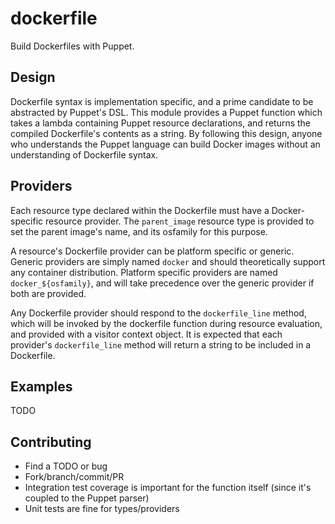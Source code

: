 # dockerfile

Build Dockerfiles with Puppet.


## Design
Dockerfile syntax is implementation specific, and a prime candidate to be abstracted by Puppet's DSL.
This module provides a Puppet function which takes a lambda containing Puppet resource declarations, and returns the compiled Dockerfile's contents as a string.
By following this design, anyone who understands the Puppet language can build Docker images without an understanding of Dockerfile syntax.


## Providers
Each resource type declared within the Dockerfile must have a Docker-specific resource provider.
The `parent_image` resource type is provided to set the parent image's name, and its osfamily for this purpose.

A resource's Dockerfile provider can be platform specific or generic.
Generic providers are simply named `docker` and should theoretically support any container distribution.
Platform specific providers are named `docker_${osfamily}`, and will take precedence over the generic provider if both are provided.

Any Dockerfile provider should respond to the `dockerfile_line` method, which will be invoked by the dockerfile function during resource evaluation, and provided with a visitor context object.
It is expected that each provider's `dockerfile_line` method will return a string to be included in a Dockerfile.


## Examples
TODO


## Contributing
* Find a TODO or bug
* Fork/branch/commit/PR
* Integration test coverage is important for the function itself (since it's coupled to the Puppet parser)
* Unit tests are fine for types/providers
